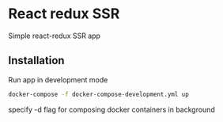 React redux SSR
======

Simple react-redux SSR app


## Installation

Run app in development mode

```bash
docker-compose -f docker-compose-development.yml up
```

specify -d flag for composing docker containers in background